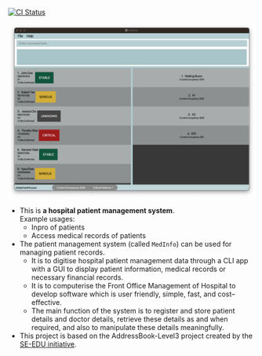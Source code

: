 [![CI Status](https://github.com/AY2223S2-CS2103T-T12-2/tp/actions/workflows/gradle.yml/badge.svg)](https://github.com/AY2223S2-CS2103T-T12-2/tp/actions)

![Ui](docs/images/Ui.png)

* This is **a hospital patient management system**.<br>
  Example usages:
  * Inpro of patients
  * Access medical records of patients
* The patient management system (called `MedInfo`) can be used for managing patient records.
  * It is to digitise hospital patient management data through a CLI app with a GUI to display patient information, medical records or necessary financial records.
  * It is to computerise the Front Office Management of Hospital to develop software which is user friendly, simple, fast, and cost–effective.
  * The main function of the system is to register and store patient details and doctor details, retrieve these details as and when required, and also to manipulate these details meaningfully.
* This project is based on the AddressBook-Level3 project created by the [SE-EDU initiative](https://se-education.org).
